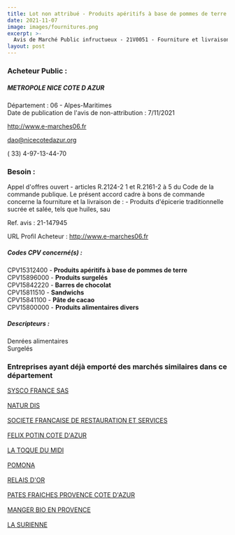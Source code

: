 ```yaml
---
title: Lot non attribué - Produits apéritifs à base de pommes de terre + autres fournitures
date: 2021-11-07
image: images/fournitures.png
excerpt: >-
  Avis de Marché Public infructueux - 21V0051 - Fourniture et livraison de denrées alimentaires pour les besoins de la Régie Acropolis-Nikaïa de la ville de Nice
layout: post
---
```


### Acheteur Public :
##### METROPOLE NICE COTE D AZUR
Département : 06 - Alpes-Maritimes<br/>
Date de publication de l'avis de non-attribution : 7/11/2021


http://www.e-marches06.fr

dao@nicecotedazur.org

( 33) 4-97-13-44-70
### Besoin :

Appel d'offres ouvert - articles R.2124-2 1 et R.2161-2 à 5 du Code de la commande publique. Le présent accord cadre à bons de commande concerne la fourniture et la livraison de : - Produits d'épicerie traditionnelle sucrée et salée, tels que huiles, sau

Ref. avis : 21-147945

URL Profil Acheteur : http://www.e-marches06.fr

##### Codes CPV concerné(s) :
CPV15312400 - **Produits apéritifs à base de pommes de terre** <br/>
CPV15896000 - **Produits surgelés** <br/>
CPV15842220 - **Barres de chocolat** <br/>
CPV15811510 - **Sandwichs** <br/>
CPV15841100 - **Pâte de cacao** <br/>
CPV15800000 - **Produits alimentaires divers** <br/>

##### Descripteurs :
Denrées alimentaires <br/>
Surgelés <br/>

### Entreprises ayant déjà emporté des marchés similaires dans ce département
<a href="/entreprise-545/siren-316807015">SYSCO FRANCE SAS</a><br/><br/>
<a href="/entreprise-547/siren-329541999">NATUR DIS</a><br/><br/>
<a href="/entreprise-548/siren-338253131">SOCIETE FRANCAISE DE RESTAURATION ET SERVICES</a><br/><br/>
<a href="/entreprise-560/siren-434285466">FELIX POTIN COTE D'AZUR</a><br/><br/>
<a href="/entreprise-569/siren-514968635">LA TOQUE DU MIDI</a><br/><br/>
<a href="/entreprise-572/siren-552044992">POMONA</a><br/><br/>
<a href="/entreprise-578/siren-812175560">RELAIS D'OR</a><br/><br/>
<a href="/entreprise-578/siren-813805009">PATES FRAICHES PROVENCE COTE D'AZUR</a><br/><br/>
<a href="/entreprise-581/siren-844189720">MANGER BIO EN PROVENCE</a><br/><br/>
<a href="/entreprise-581/siren-847853231">LA SURIENNE</a><br/><br/>
